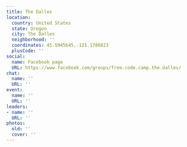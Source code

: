 ```yaml
---
title: The Dalles
location:
  country: United States
  state: Oregon
  city: The Dalles
  neighborhood: ''
  coordinates: 45.5945645,-121.1786823
  plusCode: ''
social:
  name: Facebook page
  URL: https://www.facebook.com/groups/free.code.camp.the.dalles/
chat:
  name: ''
  URL: ''
event:
  name: ''
  URL: ''
leaders:
- name: ''
  URL: ''
photos:
  old: ''
  cover: ''
---
```

